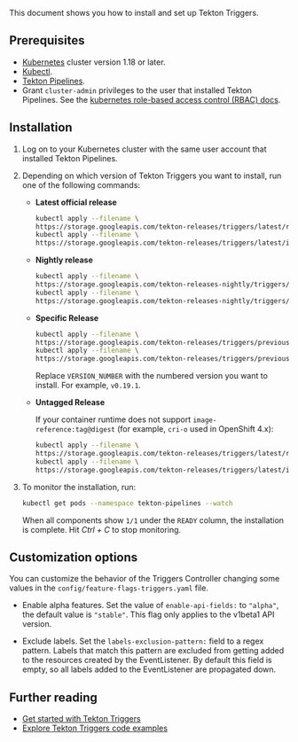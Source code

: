 <!--
---
title: "Install and set up Tekton Triggers"
linkTitle: "Install and set up Tekton Triggers"
weight: 2
---
-->

This document shows you how to install and set up Tekton Triggers.

## Prerequisites

-   [Kubernetes] cluster version 1.18 or later.
-   [Kubectl].
-   [Tekton Pipelines][pipelines-install].
-   Grant `cluster-admin` privileges to the user that installed Tekton Pipelines. See
    the [kubernetes role-based access control (RBAC) docs][rbac].

## Installation

1.  Log on to your Kubernetes cluster with the same user account that installed
    Tekton Pipelines.

1.  Depending on which version of Tekton Triggers you want to install, run one
    of the following commands:

    -   **Latest official release**

        ```bash
        kubectl apply --filename \
        https://storage.googleapis.com/tekton-releases/triggers/latest/release.yaml
        kubectl apply --filename \
        https://storage.googleapis.com/tekton-releases/triggers/latest/interceptors.yaml
        ```

    -   **Nightly release**

        ```bash
        kubectl apply --filename \
        https://storage.googleapis.com/tekton-releases-nightly/triggers/latest/release.yaml
        kubectl apply --filename \
        https://storage.googleapis.com/tekton-releases-nightly/triggers/latest/interceptors.yaml
        ```

    -   **Specific Release**

        ```bash
        kubectl apply --filename \
        https://storage.googleapis.com/tekton-releases/triggers/previous/VERSION_NUMBER/release.yaml
        kubectl apply --filename \
        https://storage.googleapis.com/tekton-releases/triggers/previous/VERSION_NUMBER/interceptors.yaml
        ```

        Replace `VERSION_NUMBER` with the numbered version you want to install.
        For example, `v0.19.1`.

    -   **Untagged Release**

        If your container runtime does not support `image-reference:tag@digest` (for
        example, `cri-o` used in OpenShift 4.x):

        ```bash
        kubectl apply --filename \
        https://storage.googleapis.com/tekton-releases/triggers/latest/release.notags.yaml
        kubectl apply --filename \
        https://storage.googleapis.com/tekton-releases/triggers/latest/interceptors.notags.yaml
        ```

1.  To monitor the installation, run:

    ```bash
    kubectl get pods --namespace tekton-pipelines --watch
    ```

    When all components show `1/1` under the `READY` column, the installation is
    complete. Hit *Ctrl + C* to stop monitoring.

## Customization options

You can customize the behavior of the Triggers Controller changing some values
in the `config/feature-flags-triggers.yaml` file.

+ Enable alpha features. Set the value of `enable-api-fields:` to `"alpha"`, the
  default value is `"stable"`. This flag only applies to the v1beta1 API
  version.

+ Exclude labels. Set the `labels-exclusion-pattern:` field to a regex  pattern.
  Labels that match this pattern are excluded from getting added to the
  resources created by the EventListener. By default this field is empty, so all
  labels added to the EventListener are propagated down.

## Further reading

+ [Get started with Tekton Triggers][get-started]
+ [Explore Tekton Triggers code examples][code-examples]

[kubernetes]: https://kubernetes.io/docs/concepts/overview/what-is-kubernetes/
[kubectl]: https://kubernetes.io/docs/tasks/tools/#kubectl
[triggers]: https://tekton.dev/docs/triggers/
[get-started]: https://github.com/tektoncd/triggers/blob/main/docs/getting-started
[code-examples]: https://github.com/tektoncd/triggers/tree/main/examples
[pipelines-install]: https://github.com/tektoncd/pipeline/blob/main/docs/install.md
[rbac]: https://kubernetes.io/docs/reference/access-authn-authz/rbac/
